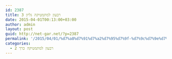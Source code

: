 ```yaml
---
id: 2387
title: רבעון למתמטיקה גליון 3
date: 2015-04-01T00:13:00+03:00
author: admin
layout: post
guid: http://net-gar.net/?p=2387
permalink: '/2015/04/01/%d7%a8%d7%91%d7%a2%d7%95%d7%9f-%d7%9c%d7%9e%d7%aa%d7%9e%d7%98%d7%99%d7%a7%d7%94-%d7%92%d7%9c%d7%99%d7%95%d7%9f-3-2/'
categories:
  - רבעון למתמטיקה כרך 2
---
```

